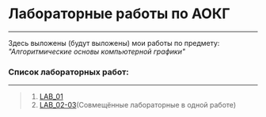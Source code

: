 # Лабораторные работы по АОКГ
---
Здесь выложены (будут выложены) мои работы по предмету: *"Алгоритмические основы компьютерной графики"*
### **Список лабораторных работ:**
---
>01. [LAB_01](https://github.com/R0mks/AOKG_LABS/tree/main/LAB_01)
>02. [LAB_02-03](https://github.com/R0mks/AOKG_LABS/tree/main/LAB_02-03/)(Совмещённые лабораторные в одной работе)
